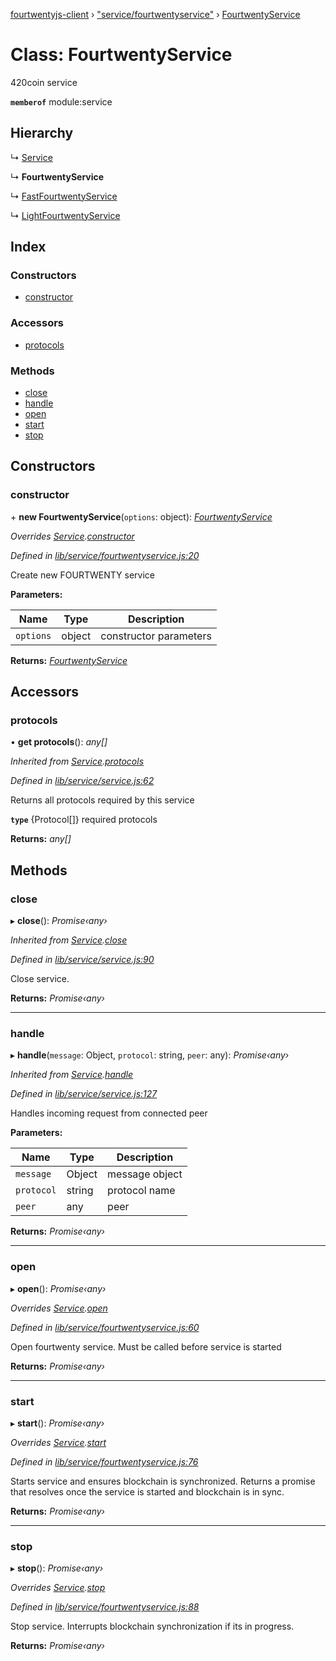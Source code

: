 [fourtwentyjs-client](../README.md) › ["service/fourtwentyservice"](../modules/_service_fourtwentyservice_.md) › [FourtwentyService](_service_fourtwentyservice_.fourtwentyservice.md)

# Class: FourtwentyService

420coin service

**`memberof`** module:service

## Hierarchy

  ↳ [Service](_service_service_.service.md)

  ↳ **FourtwentyService**

  ↳ [FastFourtwentyService](_service_fastfourtwentyservice_.fastfourtwentyservice.md)

  ↳ [LightFourtwentyService](_service_lightfourtwentyservice_.lightfourtwentyservice.md)

## Index

### Constructors

* [constructor](_service_fourtwentyservice_.fourtwentyservice.md#constructor)

### Accessors

* [protocols](_service_fourtwentyservice_.fourtwentyservice.md#protocols)

### Methods

* [close](_service_fourtwentyservice_.fourtwentyservice.md#close)
* [handle](_service_fourtwentyservice_.fourtwentyservice.md#handle)
* [open](_service_fourtwentyservice_.fourtwentyservice.md#open)
* [start](_service_fourtwentyservice_.fourtwentyservice.md#start)
* [stop](_service_fourtwentyservice_.fourtwentyservice.md#stop)

## Constructors

###  constructor

\+ **new FourtwentyService**(`options`: object): *[FourtwentyService](_service_fourtwentyservice_.fourtwentyservice.md)*

*Overrides [Service](_service_service_.service.md).[constructor](_service_service_.service.md#constructor)*

*Defined in [lib/service/fourtwentyservice.js:20](https://github.com/420integrated/fourtwentyjs-client/blob/master/lib/service/fourtwentyservice.js#L20)*

Create new FOURTWENTY service

**Parameters:**

Name | Type | Description |
------ | ------ | ------ |
`options` | object | constructor parameters |

**Returns:** *[FourtwentyService](_service_fourtwentyservice_.fourtwentyservice.md)*

## Accessors

###  protocols

• **get protocols**(): *any[]*

*Inherited from [Service](_service_service_.service.md).[protocols](_service_service_.service.md#protocols)*

*Defined in [lib/service/service.js:62](https://github.com/420integrated/fourtwentyjs-client/blob/master/lib/service/service.js#L62)*

Returns all protocols required by this service

**`type`** {Protocol[]} required protocols

**Returns:** *any[]*

## Methods

###  close

▸ **close**(): *Promise‹any›*

*Inherited from [Service](_service_service_.service.md).[close](_service_service_.service.md#close)*

*Defined in [lib/service/service.js:90](https://github.com/420integrated/fourtwentyjs-client/blob/master/lib/service/service.js#L90)*

Close service.

**Returns:** *Promise‹any›*

___

###  handle

▸ **handle**(`message`: Object, `protocol`: string, `peer`: any): *Promise‹any›*

*Inherited from [Service](_service_service_.service.md).[handle](_service_service_.service.md#handle)*

*Defined in [lib/service/service.js:127](https://github.com/420integrated/fourtwentyjs-client/blob/master/lib/service/service.js#L127)*

Handles incoming request from connected peer

**Parameters:**

Name | Type | Description |
------ | ------ | ------ |
`message` | Object | message object |
`protocol` | string | protocol name |
`peer` | any | peer |

**Returns:** *Promise‹any›*

___

###  open

▸ **open**(): *Promise‹any›*

*Overrides [Service](_service_service_.service.md).[open](_service_service_.service.md#open)*

*Defined in [lib/service/fourtwentyservice.js:60](https://github.com/420integrated/fourtwentyjs-client/blob/master/lib/service/fourtwentyservice.js#L60)*

Open fourtwenty service. Must be called before service is started

**Returns:** *Promise‹any›*

___

###  start

▸ **start**(): *Promise‹any›*

*Overrides [Service](_service_service_.service.md).[start](_service_service_.service.md#start)*

*Defined in [lib/service/fourtwentyservice.js:76](https://github.com/420integrated/fourtwentyjs-client/blob/master/lib/service/fourtwentyservice.js#L76)*

Starts service and ensures blockchain is synchronized. Returns a promise
that resolves once the service is started and blockchain is in sync.

**Returns:** *Promise‹any›*

___

###  stop

▸ **stop**(): *Promise‹any›*

*Overrides [Service](_service_service_.service.md).[stop](_service_service_.service.md#stop)*

*Defined in [lib/service/fourtwentyservice.js:88](https://github.com/420integrated/fourtwentyjs-client/blob/master/lib/service/fourtwentyservice.js#L88)*

Stop service. Interrupts blockchain synchronization if its in progress.

**Returns:** *Promise‹any›*
